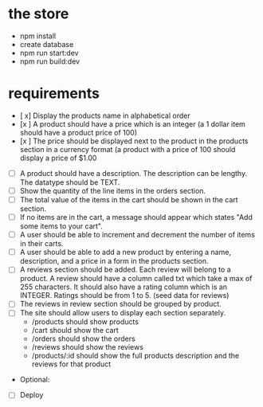 # the store 

- npm install
- create database
- npm run start:dev
- npm run build:dev

# requirements

- [ x] Display the products name in alphabetical order
- [x ] A product should have a price which is an integer (a 1 dollar item should have a product price of 100)
- [x ] The price should be displayed next to the product in the products section in a currency format (a product with a price of 100 should display a price of $1.00
- [ ] A product should have a description. The description can be lengthy. The datatype should be TEXT.
- [ ] Show the quantity of the line items in the orders section.
- [ ] The total value of the items in the cart should be shown in the cart section.
- [ ] If no items are in the cart, a message should appear which states "Add some items to your cart".
- [ ] A user should be able to increment and decrement the number of items in their carts.
- [ ] A user should be able to add a new product by entering a name, description, and a price in a form in the products section.
- [ ] A reviews section should be added. Each review will belong to a product. A review should have a column called txt which take a max of 255 characters. It should also have a rating column which is an INTEGER. Ratings should be from 1 to 5. (seed data for reviews)
- [ ] The reviews in review section should be grouped by product.
- [ ] The site should allow users to display each section separately.
  - /products should show products
  - /cart should show the cart
  - /orders should show the orders
  - /reviews should show the reviews 
  - /products/:id should show the full products description and the reviews for that product
- Optional:
- [ ] Deploy
